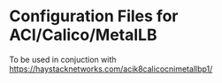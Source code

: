 # Configuration Files for ACI/Calico/MetalLB

To be used in conjuction with https://haystacknetworks.com/acik8calicocnimetallbp1/
